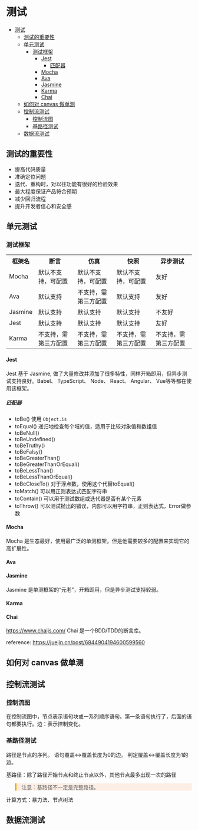 <style>
.warning {
  background-color:rgba(239,111,27,0.1);
  border-left:4px solid orange;
}
</style>
# 测试

- [测试](#测试)
  - [测试的重要性](#测试的重要性)
  - [单元测试](#单元测试)
    - [测试框架](#测试框架)
      - [Jest](#jest)
        - [匹配器](#匹配器)
      - [Mocha](#mocha)
      - [Ava](#ava)
      - [Jasmine](#jasmine)
      - [Karma](#karma)
      - [Chai](#chai)
  - [如何对 canvas 做单测](#如何对-canvas-做单测)
  - [控制流测试](#控制流测试)
    - [控制流图](#控制流图)
    - [基路径测试](#基路径测试)
  - [数据流测试](#数据流测试)

## 测试的重要性
* 提高代码质量
* 准确定位问题
* 迭代、重构时，对以往功能有很好的检验效果
* 最大程度保证产品符合预期
* 减少回归流程
* 提升开发者信心和安全感

## 单元测试

### 测试框架
<table>
  <th>框架名</th>
  <th>断言</th>
  <th>仿真</th>
  <th>快照</th>
  <th>异步测试</th>
  <tr>
    <td>Mocha</td>
    <td>默认不支持，可配置</td>
    <td>默认不支持，可配置</td>
    <td>默认不支持，可配置</td>
    <td>友好</td>
  </tr>
  <tr>
    <td>Ava</td>
    <td>默认支持</td>
    <td>不支持，需第三方配置</td>
    <td>默认支持</td>
    <td>友好</td>
  </tr>
  <tr>
    <td>Jasmine</td>
    <td>默认支持</td>
    <td>默认支持</td>
    <td>默认支持</td>
    <td>不友好</td>
  </tr>
  <tr>
    <td>Jest</td>
    <td>默认支持</td>
    <td>默认支持</td>
    <td>默认支持</td>
    <td>友好</td>
  </tr>
  <tr>
    <td>Karma</td>
    <td>不支持，需第三方配置</td>
    <td>不支持，需第三方配置</td>
    <td>不支持，需第三方配置</td>
    <td>不支持，需第三方配置</td>
  </tr>
</table>

#### Jest
Jest 基于 Jasmine, 做了大量修改并添加了很多特性，同样开箱即用，但异步测试支持良好。Babel、 TypeScript、 Node、 React、 Angular、 Vue等等都在使用该框架。

##### 匹配器
* toBe() 使用 `Object.is`
* toEqual() 递归地检查每个域的值，适用于比较对象值和数组值
* toBeNull()
* toBeUndefined()
* toBeTruthy()
* toBeFalsy()
* toBeGreaterThan()
* toBeGreaterThanOrEqual()
* toBeLessThan()
* toBeLessThanOrEqual()
* toBeCloseTo() 对于浮点数，使用这个代替toEqual()
* toMatch() 可以用正则表达式匹配字符串
* toContain() 可以用于测试数组或迭代器是否有某个元素
* toThrow() 可以测试抛出的错误，内部可以用字符串，正则表达式，Error做参数

#### Mocha
Mocha 是生态最好，使用最广泛的单测框架，但是他需要较多的配置来实现它的高扩展性。

#### Ava

#### Jasmine
Jasmine 是单测框架的“元老”，开箱即用，但是异步测试支持较弱。

#### Karma

#### Chai
https://www.chaijs.com/
Chai 是一个BDD/TDD的断言库。

reference: https://juejin.cn/post/6844904194600599560

## 如何对 canvas 做单测

## 控制流测试
### 控制流图
在控制流图中，节点表示语句块或一系列顺序语句。第一条语句执行了，后面的语句都要执行。边：表示控制变化。

### 基路径测试
路径是节点的序列。
语句覆盖$\leftrightarrow$覆盖长度为0的边。
判定覆盖$\leftrightarrow$覆盖长度为1的边。

基路径：除了路径开始节点和终止节点以外，其他节点最多出现一次的路径
<blockquote class="warning">注意：基路径不一定是完整路径。</blockquote>

计算方式：暴力法、节点树法

## 数据流测试
